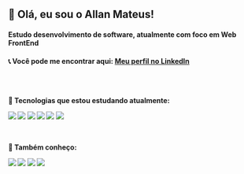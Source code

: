 ## 👋 Olá, eu sou o Allan Mateus!
<h4> Estudo desenvolvimento de software, atualmente com foco em Web FrontEnd <h4>
 
<span>📞 Você pode me encontrar aqui: </span> <a href="linkedin.com/in/allanpmateus">Meu perfil no LinkedIn</a>

 
 <br>

<div hidden>
 <img height="180em" src="https://github-readme-stats.vercel.app/api?username=allanmateus&show_icons=true&theme=tokyonight&count_private=true">
 <img height="180em" src="https://github-readme-stats.vercel.app/api/top-langs/?username=allanmateus&theme=tokyonight">
</div>
 
 <br>
 
 <span>🌱 Tecnologias que estou estudando atualmente:</span>
    <div>
      <img src="https://img.shields.io/badge/React-20232A?style=for-the-badge&logo=react&logoColor=61DAFB"/> 
      <img src="https://img.shields.io/badge/AngularJS-E23237?style=for-the-badge&logo=angularjs&logoColor=white"/> 
      <img src="https://img.shields.io/badge/javascript-%23323330.svg?style=for-the-badge&logo=javascript&logoColor=%23F7DF1E"/> 
      <img src="https://img.shields.io/badge/bootstrap-%23563D7C.svg?style=for-the-badge&logo=bootstrap&logoColor=white"/>
      <img src="https://img.shields.io/badge/HTML-239120?style=for-the-badge&logo=html5&logoColor=white"/>
      <img src="https://img.shields.io/badge/css3-%231572B6.svg?style=for-the-badge&logo=css3&logoColor=white"/>
    <div>
     
  <br>   
     
 <span>🧠 Também conheço:</span>
     <br>
    <div>
      <img src="https://img.shields.io/badge/Python-14354C?style=for-the-badge&logo=python&logoColor=white"/> 
      <img src="https://img.shields.io/badge/Microsoft_SQL_Server-CC2927?style=for-the-badge&logo=microsoft-sql-server&logoColor=white"/>
      <img src="https://img.shields.io/badge/.NET-5C2D91?style=for-the-badge&logo=.net&logoColor=white"/>
      <img src="https://img.shields.io/badge/Java-ED8B00?style=for-the-badge&logo=openjdk&logoColor=white"/>
    </div>
  


<!---
allanmateus/allanmateus is a ✨ special ✨ repository because its `README.md` (this file) appears on your GitHub profile.
You can click the Preview link to take a look at your changes.
---!>
